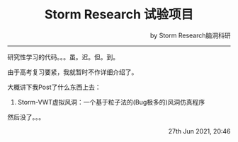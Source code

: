 <h1 align="center">Storm Research 试验项目</h1>

<p align="right">by Storm Research脑洞科研</p>

---

研究性学习的代码。。。虽。迟。但。到。

由于高考复习要紧，我就暂时不作详细介绍了。

大概讲下我Post了什么东西上去：

1. Storm-VWT虚拟风洞：一个基于粒子法的(Bug极多的)风洞仿真程序

然后没了。。。

<p align="right">27th Jun 2021, 20:46</p>
